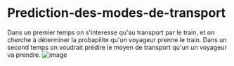 # Prediction-des-modes-de-transport
Dans un premier temps on s'interesse qu'au transport par le train, et on cherche à déterminer la probapilite qu'un voyageur prenne le train.
Dans un second temps on voudrait prédire le moyen de transport qu'un un voyageur va prendre.
![image](image/i.jpg)
